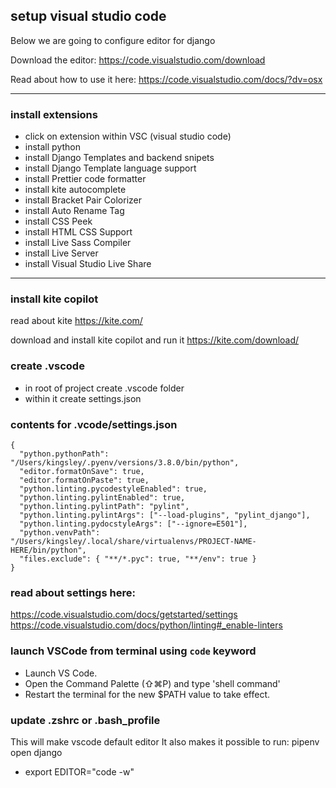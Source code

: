 ## setup visual studio code

Below we are going to configure editor for django

Download the editor:
https://code.visualstudio.com/download

Read about how to use it here:
https://code.visualstudio.com/docs/?dv=osx

---

### install extensions

- click on extension within VSC (visual studio code)
- install python
- install Django Templates and backend snipets
- install Django Template language support
- install Prettier code formatter
- install kite autocomplete
- install Bracket Pair Colorizer
- install Auto Rename Tag
- install CSS Peek
- install HTML CSS Support
- install Live Sass Compiler
- install Live Server
- install Visual Studio Live Share

---

### install kite copilot

read about kite
https://kite.com/

download and install kite copilot and run it
https://kite.com/download/

### create .vscode

- in root of project create .vscode folder
- within it create settings.json

### contents for .vcode/settings.json

```
{
  "python.pythonPath": "/Users/kingsley/.pyenv/versions/3.8.0/bin/python",
  "editor.formatOnSave": true,
  "editor.formatOnPaste": true,
  "python.linting.pycodestyleEnabled": true,
  "python.linting.pylintEnabled": true,
  "python.linting.pylintPath": "pylint",
  "python.linting.pylintArgs": ["--load-plugins", "pylint_django"],
  "python.linting.pydocstyleArgs": ["--ignore=E501"],
  "python.venvPath": "/Users/kingsley/.local/share/virtualenvs/PROJECT-NAME-HERE/bin/python",
  "files.exclude": { "**/*.pyc": true, "**/env": true }
}
```

### read about settings here:

https://code.visualstudio.com/docs/getstarted/settings
https://code.visualstudio.com/docs/python/linting#_enable-linters

### launch VSCode from terminal using `code` keyword

- Launch VS Code.
- Open the Command Palette (⇧⌘P) and type 'shell command'
- Restart the terminal for the new \$PATH value to take effect.

### update .zshrc or .bash_profile

This will make vscode default editor
It also makes it possible to run: pipenv open django

- export EDITOR="code -w"
